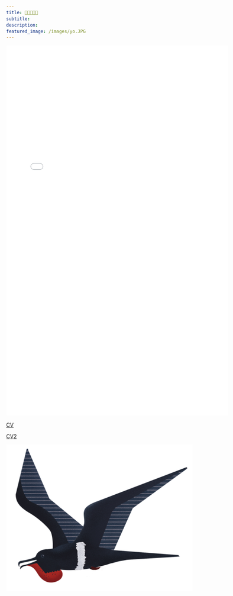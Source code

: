 ```yaml
---
title: 🌱🌱🌻🌱🌱
subtitle: 
description: 
featured_image: /images/yo.JPG
---
```


<p align="center">
<embed src="CV_2021.pdf" width="600" height="1000" type="application/pdf">
</p>

[CV](http://javierbioblanco.github.io/javierbioblanco/documents/CV_2021.pdf)

[CV2](https://github.com/javierbioblanco/javierbioblanco.github.io/raw/master/documents/CV_2021.pdf)

<a href="documents/CV_2021.pdf" class="image fit" type="application/pdf"><img src="images/fregataAriel.jpg" alt=""></a>

